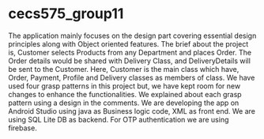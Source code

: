# cecs575_group11

The application mainly focuses on the design part covering essential design principles along with Object oriented features. The brief about the project is, Customer selects Products from any Department and places Order. The Order details would be shared with Delivery Class, and DeliveryDetails will be sent to the Customer. Here, Customer is the main class which have, Order, Payment, Profile and Delivery classes as members of class. We have used four grasp patterns in this project but, we have kept room for new changes to enhance the functionalities. We explained about each grasp pattern using a design in the comments. We are developing the app on Android Studio using java as Business logic code, XML as front end. We are using SQL Lite DB as backend. For OTP authentication we are using firebase. 

